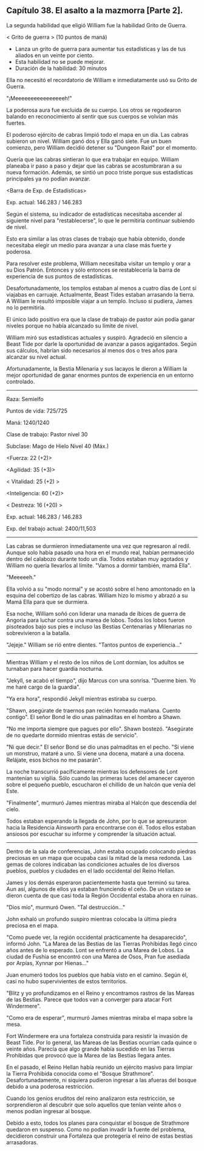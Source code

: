 
## Capítulo 38. El asalto a la mazmorra [Parte 2].


La segunda habilidad que eligió William fue la habilidad Grito de Guerra.

< Grito de guerra >
(10 puntos de maná)
- Lanza un grito de guerra para aumentar tus estadísticas y las de tus aliados en un veinte por ciento.
- Esta habilidad no se puede mejorar.
- Duración de la habilidad: 30 minutos

Ella no necesitó el recordatorio de William e inmediatamente usó su Grito de Guerra.

"¡Meeeeeeeeeeeeeeeeh!"

La poderosa aura fue excluida de su cuerpo. Los otros se regodearon balando en reconocimiento al sentir que sus cuerpos se volvían más fuertes.

El poderoso ejército de cabras limpió todo el mapa en un día. Las cabras subieron un nivel. William ganó dos y Ella ganó siete. Fue un buen comienzo, pero William decidió detener su "Dungeon Raid" por el momento.

Quería que las cabras sintieran lo que era trabajar en equipo. William planeaba ir paso a paso y dejar que las cabras se acostumbraran a su nueva formación. Además, se sintió un poco triste porque sus estadísticas principales ya no podían avanzar.

<Barra de Exp. de Estadísticas>

Exp. actual: 146.283 / 146.283

Según el sistema, su indicador de estadísticas necesitaba ascender al siguiente nivel para "restablecerse", lo que le permitiría continuar subiendo de nivel.

Esto era similar a las otras clases de trabajo que había obtenido, donde necesitaba elegir un medio para avanzar a una clase más fuerte y poderosa.

Para resolver este problema, William necesitaba visitar un templo y orar a su Dios Patrón. Entonces y sólo entonces se restablecería la barra de experiencia de sus puntos de estadísticas.

Desafortunadamente, los templos estaban al menos a cuatro días de Lont si viajabas en carruaje. Actualmente, Beast Tides estaban arrasando la tierra. A William le resultó imposible viajar a un templo. Incluso si pudiera, James no lo permitiría.

El único lado positivo era que la clase de trabajo de pastor aún podía ganar niveles porque no había alcanzado su límite de nivel.

William miró sus estadísticas actuales y suspiró. Agradeció en silencio a Beast Tide por darle la oportunidad de avanzar a pasos agigantados. Según sus cálculos, habrían sido necesarios al menos dos o tres años para alcanzar su nivel actual.

Afortunadamente, la Bestia Milenaria y sus lacayos le dieron a William la mejor oportunidad de ganar enormes puntos de experiencia en un entorno controlado.

---

Raza: Semielfo

Puntos de vida: 725/725

Maná: 1240/1240

Clase de trabajo: Pastor nivel 30

Subclase: Mago de Hielo Nivel 40 (Máx.)

<Fuerza: 22 (+2)>

<Agilidad: 35 (+3)>

< Vitalidad: 25 (+2) >

<Inteligencia: 60 (+2)>

< Destreza: 16 (+20) >

Exp. actual: 146.283 / 146.283

Exp. del trabajo actual: 2400/11,503

---

Las cabras se durmieron inmediatamente una vez que regresaron al redil. Aunque solo había pasado una hora en el mundo real, habían permanecido dentro del calabozo durante todo un día. Todos estaban muy agotados y William no quería llevarlos al límite.
"Vamos a dormir también, mamá Ella".

"Meeeeeh."

Ella volvió a su "modo normal" y se acostó sobre el heno amontonado en la esquina del cobertizo de las cabras. William hizo lo mismo y abrazó a su Mamá Ella para que se durmiera.

Esa noche, William soñó con liderar una manada de íbices de guerra de Angoria para luchar contra una marea de lobos. Todos los lobos fueron pisoteados bajo sus pies e incluso las Bestias Centenarias y Milenarias no sobrevivieron a la batalla.

"Jejeje." William se rió entre dientes. "Tantos puntos de experiencia..."

---

Mientras William y el resto de los niños de Lont dormían, los adultos se turnaban para hacer guardia nocturna.

"Jekyll, se acabó el tiempo", dijo Marcus con una sonrisa. "Duerme bien. Yo me haré cargo de la guardia".

"Ya era hora", respondió Jekyll mientras estiraba su cuerpo.

"Shawn, asegúrate de traernos pan recién horneado mañana. Cuento contigo". El señor Bond le dio unas palmaditas en el hombro a Shawn.

"No me importa siempre que pagues por ello". Shawn bostezó. "Asegúrate de no quedarte dormido mientras estás de servicio".

"Ni que decir." El señor Bond se dio unas palmaditas en el pecho. "Si viene un monstruo, mataré a uno. Si viene una docena, mataré a una docena. Relájate, esos bichos no me pasarán".

La noche transcurrió pacíficamente mientras los defensores de Lont mantenían su vigilia. Sólo cuando las primeras luces del amanecer cayeron sobre el pequeño pueblo, escucharon el chillido de un halcón que venía del Este.

"Finalmente", murmuró James mientras miraba al Halcón que descendía del cielo.

Todos estaban esperando la llegada de John, por lo que se apresuraron hacia la Residencia Ainsworth para encontrarse con él. Todos ellos estaban ansiosos por escuchar su informe y comprender la situación actual.

---

Dentro de la sala de conferencias, John estaba ocupado colocando piedras preciosas en un mapa que ocupaba casi la mitad de la mesa redonda. Las gemas de colores indicaban las condiciones actuales de los diversos pueblos, pueblos y ciudades en el lado occidental del Reino Hellan.

James y los demás esperaron pacientemente hasta que terminó su tarea. Aun así, algunos de ellos ya estaban frunciendo el ceño. De un vistazo se dieron cuenta de que casi toda la Región Occidental estaba ahora en ruinas.

"Dios mío", murmuró Owen. "Tal destrucción..."

John exhaló un profundo suspiro mientras colocaba la última piedra preciosa en el mapa.

"Como puede ver, la región occidental prácticamente ha desaparecido", informó John. "La Marea de las Bestias de las Tierras Prohibidas llegó cinco años antes de lo esperado. Lont se enfrentó a una Marea de Lobos. La ciudad de Fushia se encontró con una Marea de Osos, Pran fue asediada por Arpías, Xynnar por Hienas..."

Juan enumeró todos los pueblos que había visto en el camino. Según él, casi no hubo supervivientes de estos territorios.

"Blitz y yo profundizamos en el Reino y encontramos rastros de las Mareas de las Bestias. Parece que todos van a converger para atacar Fort Windermere".

"Como era de esperar", murmuró James mientras miraba el mapa sobre la mesa.

Fort Windermere era una fortaleza construida para resistir la invasión de Beast Tide. Por lo general, las Mareas de las Bestias ocurrían cada quince o veinte años. Parecía que algo grande había sucedido en las Tierras Prohibidas que provocó que la Marea de las Bestias llegara antes.

En el pasado, el Reino Hellan había reunido un ejército masivo para limpiar la Tierra Prohibida conocida como el "Bosque Strathmore". Desafortunadamente, ni siquiera pudieron ingresar a las afueras del bosque debido a una poderosa restricción.

Cuando los genios eruditos del reino analizaron esta restricción, se sorprendieron al descubrir que solo aquellos que tenían veinte años o menos podían ingresar al bosque.

Debido a esto, todos los planes para conquistar el bosque de Strathmore quedaron en suspenso. Como no podían invadir la fuente del problema, decidieron construir una Fortaleza que protegería el reino de estas bestias arrasadoras.
